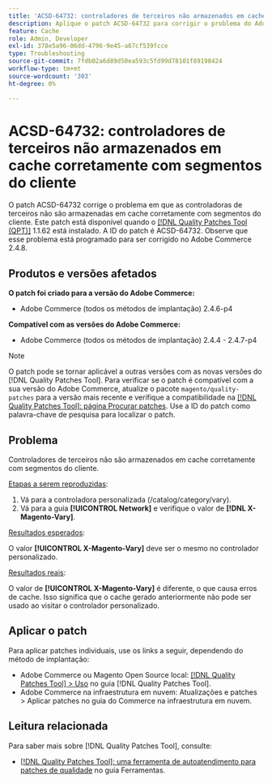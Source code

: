 ```yaml
---
title: 'ACSD-64732: controladores de terceiros não armazenados em cache corretamente com segmentos do cliente'
description: Aplique o patch ACSD-64732 para corrigir o problema do Adobe Commerce em que controladoras de terceiros não são armazenadas em cache corretamente com segmentos do cliente.
feature: Cache
role: Admin, Developer
exl-id: 378e5a96-06dd-4796-9e45-a67cf539fcce
type: Troubleshooting
source-git-commit: 7fdb02a6d89d50ea593c5fd99d78101f89198424
workflow-type: tm+mt
source-wordcount: '303'
ht-degree: 0%

---
```


# ACSD-64732: controladores de terceiros não armazenados em cache corretamente com segmentos do cliente

O patch ACSD-64732 corrige o problema em que as controladoras de terceiros não são armazenadas em cache corretamente com segmentos do cliente. Este patch está disponível quando o [[!DNL Quality Patches Tool (QPT)]](/help/tools/quality-patches-tool/quality-patches-tool-to-self-serve-quality-patches.md) 1.1.62 está instalado. A ID do patch é ACSD-64732. Observe que esse problema está programado para ser corrigido no Adobe Commerce 2.4.8.

## Produtos e versões afetados

**O patch foi criado para a versão do Adobe Commerce:**

* Adobe Commerce (todos os métodos de implantação) 2.4.6-p4

**Compatível com as versões do Adobe Commerce:**

* Adobe Commerce (todos os métodos de implantação) 2.4.4 - 2.4.7-p4

>[!NOTE]
>
>O patch pode se tornar aplicável a outras versões com as novas versões do [!DNL Quality Patches Tool]. Para verificar se o patch é compatível com a sua versão do Adobe Commerce, atualize o pacote `magento/quality-patches` para a versão mais recente e verifique a compatibilidade na [[!DNL Quality Patches Tool]: página Procurar patches](https://experienceleague.adobe.com/tools/commerce-quality-patches/index.html). Use a ID do patch como palavra-chave de pesquisa para localizar o patch.

## Problema

Controladores de terceiros não são armazenados em cache corretamente com segmentos do cliente.

<u>Etapas a serem reproduzidas</u>:

1. Vá para a controladora personalizada (/catalog/category/vary).
1. Vá para a guia **[!UICONTROL Network]** e verifique o valor de **[!DNL X-Magento-Vary]**.

<u>Resultados esperados</u>:

O valor **[!UICONTROL X-Magento-Vary]** deve ser o mesmo no controlador personalizado.

<u>Resultados reais</u>:

O valor de **[!UICONTROL X-Magento-Vary]** é diferente, o que causa erros de cache. Isso significa que o cache gerado anteriormente não pode ser usado ao visitar o controlador personalizado.

## Aplicar o patch

Para aplicar patches individuais, use os links a seguir, dependendo do método de implantação:

* Adobe Commerce ou Magento Open Source local: [[!DNL Quality Patches Tool] > Uso](/help/tools/quality-patches-tool/usage.md) no guia [!DNL Quality Patches Tool].
* Adobe Commerce na infraestrutura em nuvem: Atualizações e patches > Aplicar patches no guia do Commerce na infraestrutura em nuvem.

## Leitura relacionada

Para saber mais sobre [!DNL Quality Patches Tool], consulte:

* [[!DNL Quality Patches Tool]: uma ferramenta de autoatendimento para patches de qualidade](/help/tools/quality-patches-tool/quality-patches-tool-to-self-serve-quality-patches.md) no guia Ferramentas.
